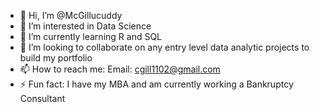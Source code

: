 - 👋 Hi, I’m @McGillucuddy
- 👀 I’m interested in Data Science
- 🌱 I’m currently learning R and SQL
- 💞️ I’m looking to collaborate on any entry level data analytic projects to build my portfolio
- 📫 How to reach me: Email: cgill1102@gmail.com
- ⚡ Fun fact: I have my MBA and am currently working a Bankruptcy Consultant 

<!---
McGillucuddy/McGillucuddy is a ✨ special ✨ repository because its `README.md` (this file) appears on your GitHub profile.
You can click the Preview link to take a look at your changes.
--->
